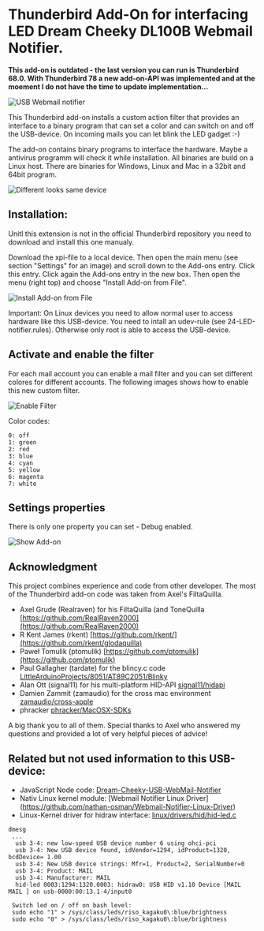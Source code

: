 # Thunderbird Add-On for interfacing LED Dream Cheeky DL100B Webmail Notifier. 


**This add-on is outdated - the last version you can run is Thunderbird 68.0. With Thunderbird 78 a new add-on-API was implemented and at the moement I do not have the time to update implementation...**


![USB Webmail notifier](./gitmisc/LED2.jpg)

This Thunderbird add-on installs a custom action filter that provides an  interface to a binary program that can set a color and can switch on and off the USB-device. On incoming mails you can let blink the LED gadget :-)

The add-on contains binary programs to interface the hardware. Maybe a antivirus programm will check it while installation. All binaries are build on a Linux host. There are binaries for Windows, Linux and Mac in a 32bit and 64bit program. 



![Different looks same device](./gitmisc/usbwebmailnotifier.jpg)


## Installation:

Unitl this extension is not in the official Thunderbird repository you need to download and install this one manualy. 

Download the xpi-file to a local device. Then open the main menu (see section "Settings" for an image) and scroll down to the Add-ons entry. Click this entry. Click again the Add-ons entry in the new box. Then open the menu (right top) and choose "Install Add-on from File". 

![Install Add-on from File](./gitmisc/menue1.jpg)

Important: On Linux devices you need to allow normal user to access hardware like this USB-device. You need to intall an udev-rule (see 24-LED-notifier.rules). Otherwise only root is able to access the USB-device.

## Activate and enable the filter
For each mail account you can enable a mail filter and you can set different colores for different accounts. The following images shows how to enable this new custom filter. 

![Enable Filter](./gitmisc/AddFilter.JPG)


Color codes:
```
0: off 
1: green   
2: red     
3: blue   
4: cyan   
5: yellow  
6: magenta 
7: white   
```

## Settings properties
There is only one property you can set - Debug enabled.

![Show Add-on](./gitmisc/ShowAddOn.JPG)

## Acknowledgment
This project combines experience and code from other developer. The most of the Thunderbird add-on code was taken from Axel's FiltaQuilla.

- Axel Grude (Realraven) for his FiltaQuilla (and ToneQuilla [https://github.com/RealRaven2000](https://github.com/RealRaven2000) 
- R Kent James (rkent) [https://github.com/rkent/](https://github.com/rkent/glodaquilla)
- Paweł Tomulik (ptomulik) [https://github.com/ptomulik](https://github.com/ptomulik) 
- Paul Gallagher (tardate) for the blincy.c code [LittleArduinoProjects/8051/AT89C2051/Blinky](https://github.com/tardate/LittleArduinoProjects/blob/master/8051/AT89C2051/Blinky/README.md)
- Alan Ott (signal11) for his multi-platform HID-API [signal11/hidapi](https://github.com/signal11/hidapi)
- Damien Zammit (zamaudio) for the cross mac environment [zamaudio/cross-apple](https://github.com/zamaudio/cross-apple)
- phracker [phracker/MacOSX-SDKs](https://github.com/phracker/MacOSX-SDKs)

 A big thank you to all of them. Special thanks to Axel who answered my questions and provided a lot of very helpful pieces of advice!



## Related but not used information to this USB-device:
- JavaScript Node code:  [Dream-Cheeky-USB-WebMail-Notifier](https://github.com/kniffen/Dream-Cheeky-USB-WebMail-Notifier/blob/master/usbwn.js)
- Nativ Linux kernel module: [Webmail Notifier Linux Driver] (https://github.com/nathan-osman/Webmail-Notifier-Linux-Driver)
- Linux-Kernel driver for hidraw interface: [linux/drivers/hid/hid-led.c](https://github.com/torvalds/linux/blob/master/drivers/hid/hid-led.c)

```
dmesg 
 ...
  usb 3-4: new low-speed USB device number 6 using ohci-pci
  usb 3-4: New USB device found, idVendor=1294, idProduct=1320, bcdDevice= 1.00
  usb 3-4: New USB device strings: Mfr=1, Product=2, SerialNumber=0
  usb 3-4: Product: MAIL 
  usb 3-4: Manufacturer: MAIL 
  hid-led 0003:1294:1320.0003: hidraw0: USB HID v1.10 Device [MAIL  MAIL ] on usb-0000:00:13.1-4/input0
  
 Switch led on / off on bash level:
 sudo echo "1" > /sys/class/leds/riso_kagaku0\:blue/brightness 
 sudo echo "0" > /sys/class/leds/riso_kagaku0\:blue/brightness
```
